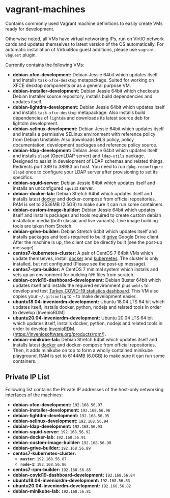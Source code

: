 # vagrant-machines
Contains commonly used Vagrant machine definitions to easily create VMs ready for development.

Otherwise noted, all VMs have virtual networking IPs, run on VirtIO network cards and updates themselves to latest version of the OS automatically. For automatic installation of VirtualBox guest additions, please use `vagrant-vbguest` plugin.

Currently contains the following VMs:

- **debian-xfce-development:** Debian Jessie 64bit which updates itself and installs `task-xfce-desktop` metapackage. Suited for working on XFCE desktop components or as a general purpose VM.
- **debian-installer-development:** Debian Jessie 64bit which checkouts Debian Installer source repository, installs build dependencies and updates itself.
- **debian-lightdm-development:** Debian Jessie 64bit which updates itself and installs `task-xfce-desktop` metapackage. Also installs build dependencies of `lightdm` and downloads its latest source deb for lightdm development.
- **debian-selinux-development:** Debian Jessie 64bit which updates itself and installs a permissive SELinux environment with reference policy from Debian Unstable. Also downloads MLS policy, policy documentation, development packages and reference policy source.
- **debian-ldap-development:** Debian Jessie 64bit which updates itself and installs `slapd` (OpenLDAP server) and `ldap-utils` package. Designed to assist in development of LDAP schemas and related things. Redirects port 389 to 38983 on host. You need to run `dpkg-reconfigure slapd` once to configure your LDAP server after provisioning to set its specifics.
- **debian-squid-server:** Debian Jessie 64bit which updates itself and installs an unconfigured `squid3` server.
- **debian-docker-lab:** Debian Stretch 64bit which updates itself and installs latest [docker](https://www.docker.com/) and docker-compose from official repositories. RAM is set to 2536MB (2.5GB) to make sure it can run some containers.
- **debian-custom-image-builder:** Debian Jessie 64bit which updates itself and installs packages and tools required to create custom debian installation media (both classic and live variants). Live image building tools are taken from Stretch.
- **debian-grive-builder:** Debian Stretch 64bit which updates itself and installs packages and tools required to build [grive](https://github.com/Grive/grive) Google Drive client. After the machine is up, the client can be directly built (see the post-up message).
- **centos7-kubernetes-cluster:** A pair of CentOS 7 64bit VMs which update themselves, install [docker](https://www.docker.com) and [kubernetes](https://kubernetes.io). The cluster is only installed, but not configured (Please see the post-up message).
- **centos7-rpm-builder:** A CentOS 7 minimal system which installs and sets up an environment for building `RPM` files from scratch.
- **debian-covid19-dashboard-development:** Debian Buster 64bit which updates itself and installs the required environment plus `webfs` to develop and test [Turkey COVID-19 statistics dashboard](https://github.com/hbayindir/covid-19-turkey). This VM also copies your `~/.gitconfig` to `~` to make development easier.
- **ubuntu18.04-inveniordm-development:** Ubuntu 18.04 LTS 64 bit which updates itself, installs docker, python, nodejs  and related tools in order to develop [InvenioRDM]
- **ubuntu20.04-inveniordm-development:** Ubuntu 20.04 LTS 64 bit which updates itself, installs docker, python, nodejs  and related tools in order to develop [InvenioRDM](https://inveniosoftware.org/products/rdm/).(https://inveniosoftware.org/products/rdm/).
- **debian-minikube-lab:** Debian Stretch 64bit which updates itself and installs latest [docker](https://www.docker.com/) and docker-compose from official repositories. Then, it adds minikube on top to form a wholly contained minikube playground. RAM is set to 6144MB (6.0GB) to make sure it can run some containers.

## Private IP List
Following list contains the Private IP addresses of the host-only networking interfaces of the machines:

- **debian-xfce-development:** `192.168.56.97`
- **debian-installer-development:** `192.168.56.96`
- **debian-lightdm-development:** `192.168.56.95`
- **debian-selinux-development:** `192.168.56.94`
- **debian-ldap-development:** `192.168.56.93`
- **debian-squid-server:** `192.168.56.92`
- **debian-docker-lab:** `192.168.56.91`
- **debian-custom-image-builder:** `192.168.56.90`
- **debian-grive-builder:** `192.168.56.89`
- **centos7-kubernetes-cluster:**
    - **`master`:** `192.168.56.87`
    - **`node-1`:** `192.168.56.86`
- **centos7-rpm-builder:** `192.168.56.85`
- **debian-covid19-dashboard-development:** `192.168.56.84`
- **ubuntu18.04-inveniordm-development:** `192.168.56.83`
- **ubuntu20.04-inveniordm-development:** `192.168.56.82`
- **debian-minikube-lab:** `192.168.56.81`
